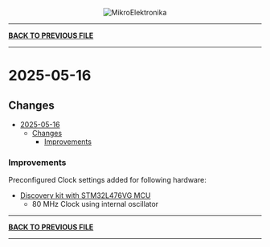 
<p align="center">
  <img src="http://www.mikroe.com/img/designs/beta/logo_small.png?raw=true" alt="MikroElektronika"/>
</p>

---

**[BACK TO PREVIOUS FILE](../changelog.md)**

---

# 2025-05-16

## Changes

- [2025-05-16](#2025-05-16)
  - [Changes](#changes)
    + [Improvements](#improvements)

### Improvements

Preconfigured Clock settings added for following hardware:

+ [Discovery kit with STM32L476VG MCU](https://www.st.com/content/st_com/en/products/evaluation-tools/product-evaluation-tools/mcu-mpu-eval-tools/stm32-mcu-mpu-eval-tools/stm32-discovery-kits/32l476gdiscovery.html)
  + 80 MHz Clock using internal oscillator

---

**[BACK TO PREVIOUS FILE](../changelog.md)**

---
